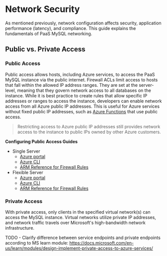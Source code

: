 # Network Security

As mentioned previously, network configuration affects security, application performance (latency), and compliance. This guide explains the fundamentals of PaaS MySQL networking.

## Public vs. Private Access

### Public Access

Public access allows hosts, including Azure services, to access the PaaS MySQL instance via the public internet. Firewall ACLs limit access to hosts that fall within the allowed IP address ranges. They are set at the server-level, meaning that they govern network access to all databases on the instance. While it is best practice to create rules that allow specific IP addresses or ranges to access the instance, developers can enable network access from all Azure public IP addresses. This is useful for Azure services without fixed public IP addresses, such as [Azure Functions](https://docs.microsoft.com/azure/azure-functions/functions-overview) that use public access.

> Restricting access to Azure public IP addresses still provides network access to the instance to public IPs owned by other Azure customers.

**Configuring Public Access Guides**

- Single Server
  - [Azure portal](https://docs.microsoft.com/azure/mysql/howto-manage-firewall-using-portal)
  - [Azure CLI](https://docs.microsoft.com/azure/mysql/howto-manage-firewall-using-cli)
  - [ARM Reference for Firewall Rules](https://docs.microsoft.com/azure/templates/microsoft.dbformysql/servers/firewallrules?tabs=json)
- Flexible Server
  - [Azure portal](https://docs.microsoft.com/azure/mysql/flexible-server/how-to-manage-firewall-portal)
  - [Azure CLI](https://docs.microsoft.com/azure/mysql/flexible-server/how-to-manage-firewall-cli)
  - [ARM Reference for Firewall Rules](https://docs.microsoft.com/azure/templates/microsoft.dbformysql/flexibleservers/firewallrules?tabs=json)

### Private Access

With private access, only clients in the specified virtual network(s) can access the MySQL instance. Virtual networks utilize private IP addresses, and network traffic travels over Microsoft's high-bandwidth network infrastructure.

TODO - Clarify difference between service endpoints and private endpoints according to MS learn module: https://docs.microsoft.com/en-us/learn/modules/design-implement-private-access-to-azure-services/

